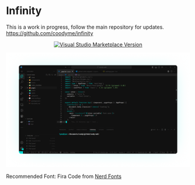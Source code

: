 # Infinity 

This is a work in progress, follow the main repository for updates. https://github.com/coodyme/infinity

<p align="center">
  <a href="https://marketplace.visualstudio.com/items?itemName=coodyme.infinity" target="__blank"><img src="https://img.shields.io/visual-studio-marketplace/v/coodyme.theme-infinity.svg?color=00DFD8&amp;label=Marketplace&logo=visual-studio-code" alt="Visual Studio Marketplace Version" />
  </a>
</p>

<img alt="visual-studio-code-dark" src="https://github.com/coodyme/theme/blob/main/screenshots/visual-studio-code-dark.png?raw=true">

Recommended Font: Fira Code from [Nerd Fonts](https://www.nerdfonts.com/font-downloads)
    
